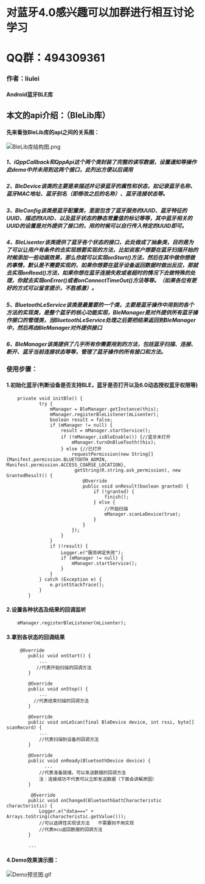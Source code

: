 # 对蓝牙4.0感兴趣可以加群进行相互讨论学习<br>
# QQ群：494309361<br>

### 作者：liulei<br>
#### Android蓝牙BLE库<br>

## 本文的api介绍：（BleLib库）<br>
#### 先来看张BleLib库的api之间的关系图：
![BleLib库结构图.png](http://upload-images.jianshu.io/upload_images/3884117-2c5a0b95cda75158.png?imageMogr2/auto-orient/strip%7CimageView2/2/w/1240)
##### 1、iQppCallback和QppApi这个两个类封装了完整的读写数据，设置通知等操作   此demo中并未用到这两个接口，此列出方便以后调用<br>
##### 2、BleDevice该类的主要是来描述并记录蓝牙的属性和状态，如记录蓝牙名称、蓝牙MAC地址、蓝牙别名（即修改之后的名称）、蓝牙连接状态等。<br>
##### 3、BleConfig该类是蓝牙配置类，里面包含了蓝牙服务的UUID、蓝牙特征的UUID、描述的UUID、以及蓝牙状态的静态常量值的标记等等，其中蓝牙相关的UUID的设置是对外提供了接口的，用的时候可以自行传入特定的UUID即可。
##### 4、BleLisenter该类提供了蓝牙各个状态的接口，此处做成了抽象类，目的是为了可以让用户有条件的去实现想要实现的方法，比如说客户想要在蓝牙扫描开始的时候添加一些动画效果，那么你就可以实现onStart()方法，然后在其中做你想做的事情，默认是不需要实现的，如果你想要在蓝牙设备返回数据时做出反应，那就去实现onRead()方法，如果你想在蓝牙连接失败或者超时的情况下去做特殊的处理，你就去实现onError()或者onConnectTimeOut()方法等等。（如果各位有更好的方式可以留言提示，不胜感激）。<br>
##### 5、BluetoothLeService该类是最重要的一个类，主要是蓝牙操作中用到的各个方法的实现类，是整个蓝牙的核心功能实现，BleManager是对外提供所有蓝牙操作接口的管理类，当BluetoothLeService处理之后要把结果返回到BleManager中，然后再由BleManager对外提供接口<br>
##### 6、BleManager该类提供了几乎所有你需要用到的方法，包括蓝牙扫描、连接、断开、蓝牙当前连接状态等等，管理了蓝牙操作的所有接口和方法。<br>

### 使用步骤：
#### 1.初始化蓝牙(判断设备是否支持BLE，蓝牙是否打开以及6.0动态授权蓝牙权限等)<br>


        private void initBle() {
                try {
                    mManager = BleManager.getInstance(this);
                    mManager.registerBleListener(mLisenter);
                    boolean result = false;
                    if (mManager != null) {
                        result = mManager.startService();
                        if (!mManager.isBleEnable()) {//蓝牙未打开
                            mManager.turnOnBlueTooth(this);
                        } else {//已打开
                            requestPermission(new String[]{Manifest.permission.BLUETOOTH_ADMIN, Manifest.permission.ACCESS_COARSE_LOCATION},
                             getString(R.string.ask_permission), new GrantedResult() {
                                @Override
                                public void onResult(boolean granted) {
                                    if (!granted) {
                                        finish();
                                    } else {
                                        //开始扫描
                                        mManager.scanLeDevice(true);
                                    }
                                }
                            });
                        }
                    }
                    if (!result) {
                        Logger.e("服务绑定失败");
                        if (mManager != null) {
                            mManager.startService();
                        }
                    }
                } catch (Exception e) {
                    e.printStackTrace();
                }
            }

#### 2.设置各种状态及结果的回调监听<br>


        mManager.registerBleListener(mLisenter);

#### 3.拿到各状态的回调结果<br>


         @Override
            public void onStart() {
                ...
               //代表开始扫描的回调方法
            }

            @Override
            public void onStop() {
                ...
              //代表结束扫描的回调方法
            }

            @Override
            public void onLeScan(final BleDevice device, int rssi, byte[] scanRecord) {
                ...
                //代表扫描到设备的回调方法
            }

            @Override
            public void onReady(BluetoothDevice device) {
                  ...
                //代表准备就绪，可以发送数据的回调方法
                注：连接成功不代表可以立即发送数据（下面会讲解原因）
            }

             @Override
            public void onChanged(BluetoothGattCharacteristic characteristic) {
                Logger.e("data===" + Arrays.toString(characteristic.getValue()));
                //可以选择性实现该方法   不需要则不用实现
                //代表mcu返回数据的回调方法
            }

            ...

#### 4.Demo效果演示图：<br>

![Demo预览图.gif](http://upload-images.jianshu.io/upload_images/3884117-49f080ad44b60946.gif?imageMogr2/auto-orient/strip)








































